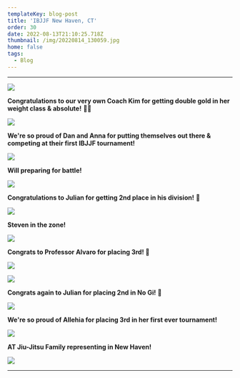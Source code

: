 ```yaml
---
templateKey: blog-post
title: 'IBJJF New Haven, CT'
order: 30
date: 2022-08-13T21:10:25.718Z
thumbnail: /img/20220814_130059.jpg
home: false
tags:
  - Blog
---
```

- - -

![](/img/screenshot_20220814-055643_instagram.jpg)

**Congratulations to our very own Coach Kim for getting double gold in her weight class & absolute!** 🥇🥇

![](/img/20220813_191612.jpg)

**We're so proud of Dan and Anna for putting themselves out there & competing at their first IBJJF tournament!** 

![](/img/20220814_093214.jpg)

**Will preparing for battle!** 

![](/img/20220814_093822.jpg)

**Congratulations to Julian for getting 2nd place in his division!** 🥈

![](/img/20220813_155045.jpg)

**Steven in the zone!**

![](/img/20220814_094633.jpg)

**Congrats to Professor Alvaro for placing 3rd! 🥉**

![](/img/20220813_131152.jpg)

![](/img/20220814_164335.jpg)

**Congrats again to Julian for placing 2nd in No Gi!** 🥈

![](/img/whatsapp-image-2022-08-24-at-5.19.04-pm-9-.jpeg)

**We're so proud of Allehia for placing 3rd in her first ever tournament!** 

![](/img/20220814_115004.jpg)

**AT Jiu-Jitsu Family representing in New Haven!** 

![](/img/20220814_174518.jpg)

- - -
